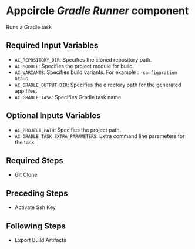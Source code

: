 # Appcircle _Gradle Runner_ component

Runs a Gradle task

## Required Input Variables

- `AC_REPOSITORY_DIR`: Specifies the cloned repository path.
- `AC_MODULE`: Specifies the project module for build.
- `AC_VARIANTS`: Specifies build variants. For example : `-configuration DEBUG`.
- `AC_GRADLE_OUTPUT_DIR`: Specifies the directory path for the generated app files.
- `AC_GRADLE_TASK`: Specifies Gradle task name.

## Optional Inputs Variables

- `AC_PROJECT_PATH`: Specifies the project path.
- `AC_GRADLE_TASK_EXTRA_PARAMETERS`: Extra command line parameters for the task.

## Required Steps

-  Git Clone

## Preceding Steps

-  Activate Ssh Key

## Following Steps

-  Export Build Artifacts

